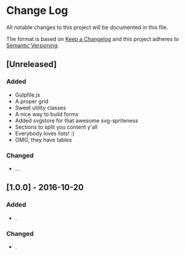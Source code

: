 # Change Log
All notable changes to this project will be documented in this file.

The format is based on [Keep a Changelog](http://keepachangelog.com/)
and this project adheres to [Semantic Versioning](http://semver.org/).

## [Unreleased]
### Added
- Gulpfile.js
- A proper grid
- Sweet utility classes
- A nice way to build forms
- Added svgstore for that awesome svg-spriteness
- Sections to split you content y'all
- Everybody loves lists! :)
- OMG, they have tables

### Changed
- ...

## [1.0.0] - 2016-10-20
### Added
- .

### Changed
- .
